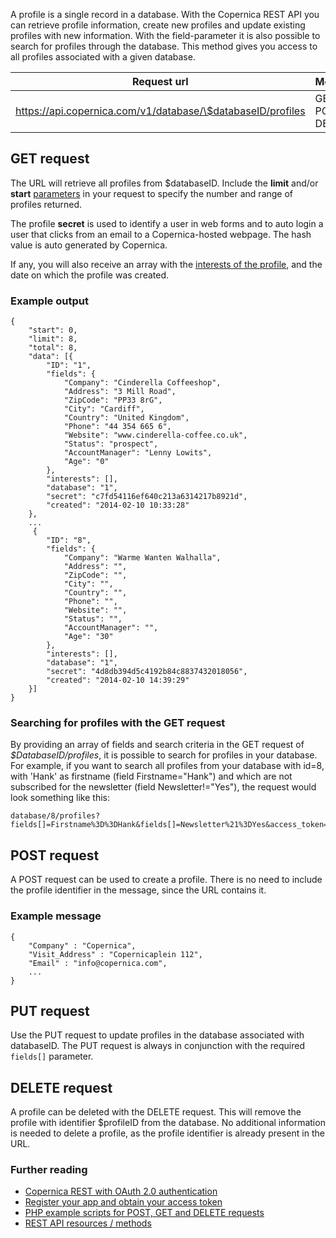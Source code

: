 A profile is a single record in a database. With the Copernica REST API
you can retrieve profile information, create new profiles and update
existing profiles with new information. With the field-parameter it is
also possible to search for profiles through the database. This method
gives you access to all profiles associated with a given database.

| Request url | Methods | Parameters |
| --- | --- | --- |
| https://api.copernica.com/v1/database/\$databaseID/profiles | GET, POST, DELETE | fields[], start, limit |

GET request
-----------

The URL will retrieve all profiles from \$databaseID. Include the
**limit** and/or **start**
[parameters](./rest-api-parameters.md)
in your request to specify the number and range of profiles returned.

The profile **secret** is used to identify a user in web forms and to
auto login a user that clicks from an email to a Copernica-hosted
webpage. The hash value is auto generated by Copernica.

If any, you will also receive an array with the [interests of the
profile](./profile-interests.md), and the date on which the profile was
created.

### Example output

```
{
    "start": 0,
    "limit": 8,
    "total": 8,
    "data": [{
        "ID": "1",
        "fields": {
            "Company": "Cinderella Coffeeshop",
            "Address": "3 Mill Road",
            "ZipCode": "PP33 8rG",
            "City": "Cardiff",
            "Country": "United Kingdom",
            "Phone": "44 354 665 6",
            "Website": "www.cinderella-coffee.co.uk",
            "Status": "prospect",
            "AccountManager": "Lenny Lowits",
            "Age": "0"
        },
        "interests": [],
        "database": "1",
        "secret": "c7fd54116ef640c213a6314217b8921d",
        "created": "2014-02-10 10:33:28"
    }, 
    ...
     {
        "ID": "8",
        "fields": {
            "Company": "Warme Wanten Walhalla",
            "Address": "",
            "ZipCode": "",
            "City": "",
            "Country": "",
            "Phone": "",
            "Website": "",
            "Status": "",
            "AccountManager": "",
            "Age": "30"
        },
        "interests": [],
        "database": "1",
        "secret": "4d8db394d5c4192b84c8837432018056",
        "created": "2014-02-10 14:39:29"
    }]
}
```

### Searching for profiles with the GET request

By providing an array of fields and search criteria in the GET request
of *\$DatabaseID/profiles*, it is possible to search for profiles in
your database. For example, if you want to search all profiles from your
database with id=8, with 'Hank' as firstname (field Firstname="Hank")
and which are not subscribed for the newsletter (field
Newsletter!="Yes"), the request would look something like this:

```
database/8/profiles?fields[]=Firstname%3D%3DHank&fields[]=Newsletter%21%3DYes&access_token=...
```

POST request
------------

A POST request can be used to create a profile. There is no need to
include the profile identifier in the message, since the URL contains
it.

### Example message

```
{
    "Company" : "Copernica",
    "Visit_Address" : "Copernicaplein 112",
    "Email" : "info@copernica.com",
    ...
}
```

PUT request
-----------

Use the PUT request to update profiles in the database associated with
databaseID. The PUT request is always in conjunction with the required
`fields[]` parameter.

DELETE request
--------------

A profile can be deleted with the DELETE request. This will remove the
profile with identifier \$profileID from the database. No additional
information is needed to delete a profile, as the profile identifier is
already present in the URL.

### Further reading

-   [Copernica REST with OAuth 2.0
    authentication](./setting-up-copernica-rest-service.md)
-   [Register your app and obtain your access
    token](./register-your-app-on-copernica-com.md)
-   [PHP example scripts for POST, GET and DELETE
    requests](./example-get-post-and-delete-requests.md)
-   [REST API resources / methods](./the-copernica-rest-api.md)


